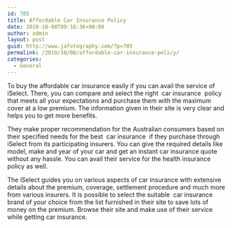 ```yaml
---
id: 785
title: Affordable Car Insurance Policy
date: 2010-10-08T09:16:36+00:00
author: admin
layout: post
guid: http://www.jafotography.com/?p=785
permalink: /2010/10/08/affordable-car-insurance-policy/
categories:
  - General
---
```

To buy the affordable car insurance easily if you can avail the service of iSelect. There, you can compare and select the right &nbsp;car insurance&nbsp; policy that meets all your expectations and purchase them with the maximum cover at a low premium. The information given in their site is very clear and helps you to get more benefits.

They make proper recommendation for the Australian consumers based on their specified needs for the best &nbsp;car insurance&nbsp; if they purchase through iSelect from its participating insurers. You can give the required details like model, make and year of your car and get an instant car insurance quote without any hassle. You can avail their service for the health insurance policy as well.

The iSelect guides you on various aspects of car insurance with extensive details about the premium, coverage, settlement procedure and much more from various insurers. It is possible to select the suitable &nbsp;car insurance&nbsp; brand of your choice from the list furnished in their site to save lots of money on the premium. Browse their site and make use of their service while getting car insurance.
